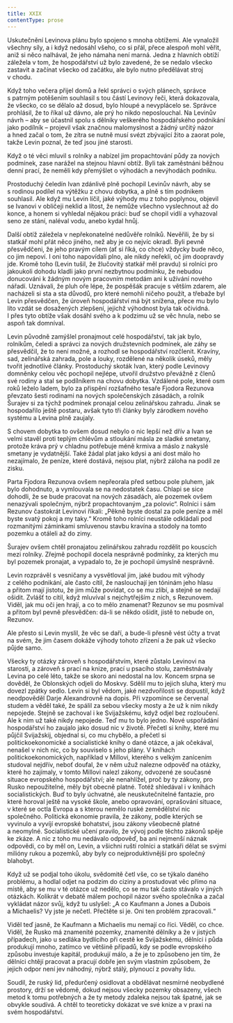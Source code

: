 ```yaml
---
title: XXIX
contentType: prose
---
```


Uskutečnění Levinova plánu bylo spojeno s mnoha obtížemi. Ale vynaložil všechny síly, a i když nedosáhl všeho, co si přál, přece alespoň mohl věřit, aniž si něco nalhával, že jeho námaha není marná. Jedna z hlavních obtíží záležela v tom, že hospodářství už bylo zavedené, že se nedalo všecko zastavit a začínat všecko od začátku, ale bylo nutno předělávat stroj v chodu.

Když toho večera přijel domů a řekl správci o svých plánech, správce s patrným potěšením souhlasil s tou částí Levinovy řeči, která dokazovala, že všecko, co se dělalo až dosud, bylo hloupé a nevyplácelo se. Správce prohlásil, že to říkal už dávno, ale prý ho nikdo neposlouchal. Na Levinův návrh – aby se účastnil spolu s dělníky veškerého hospodářského podnikání jako podílník – projevil však značnou malomyslnost a žádný určitý názor a hned začal o tom, že zítra se nutně musí svézt zbývající žito a zaorat pole, takže Levin poznal, že teď jsou jiné starosti.

Když o té věci mluvil s rolníky a nabízel jim propachtování půdy za nových podmínek, zase narážel na stejnou hlavní obtíž. Byli tak zaměstnáni běžnou denní prací, že neměli kdy přemýšlet o výhodách a nevýhodách podniku.

Prostoduchý čeledín Ivan zdánlivě plně pochopil Levinův návrh, aby se s rodinou podílel na výtěžku z chovu dobytka, a plně s tím podnikem souhlasil. Ale když mu Levin líčil, jaké výhody mu z toho poplynou, objevil se Ivanovi v obličeji neklid a lítost, že nemůže všechno vyslechnout až do konce, a honem si vyhledal nějakou práci: buď se chopil vidlí a vyhazoval seno ze stání, naléval vodu, anebo kydal hnůj.

Další obtíž záležela v nepřekonatelné nedůvěře rolníků. Nevěřili, že by si statkář mohl přát něco jiného, než aby je co nejvíc okradl. Byli pevně přesvědčeni, že jeho pravým cílem (ať si říká, co chce) vždycky bude něco, co jim nepoví. I oni toho napovídali plno, ale nikdy neřekli, oč jim doopravdy jde. Kromě toho (Levin tušil, že žlučovitý statkář měl pravdu) si rolníci pro jakoukoli dohodu kladli jako první nezbytnou podmínku, že nebudou donucováni k žádným novým pracovním metodám ani k užívání nového nářadí. Uznávali, že pluh oře lépe, že pospěšák pracuje s větším zdarem, ale nacházeli si sta a sta důvodů, pro které nemohli ničeho použít, a třebaže byl Levin přesvědčen, že úroveň hospodářství má být snížena, přece mu bylo líto vzdát se dosažených zlepšení, jejichž výhodnost byla tak očividná. I přes tyto obtíže však dosáhl svého a k podzimu už se věc hnula, nebo se aspoň tak domníval.

Levin původně zamýšlel pronajmout celé hospodářství, tak jak bylo, rolníkům, čeledi a správci za nových družstevních podmínek, ale záhy se přesvědčil, že to není možné, a rozhodl se hospodářství rozčlenit. Kravíny, sad, zelinářská zahrada, pole a louky, rozdělené na několik úseků, měly tvořit jednotlivé články. Prostoduchý skoták Ivan, který podle Levinovy domněnky celou věc pochopil nejlépe, utvořil družstvo převážně z členů své rodiny a stal se podílníkem na chovu dobytka. Vzdálené pole, které osm roků leželo ladem, bylo za přispění rozšafného tesaře Fjodora Rezunova převzato šesti rodinami na nových společenských zásadách, a rolník Šurajev si za týchž podmínek pronajal celou zelinářskou zahradu. Jinak se hospodařilo ještě postaru, avšak tyto tři články byly zárodkem nového systému a Levina plně zaujaly.

S chovem dobytka to ovšem dosud nebylo o nic lepší než dřív a Ivan se velmi stavěl proti teplým chlévům a stloukání másla ze sladké smetany, protože kráva prý v chladnu potřebuje méně krmiva a máslo z nakyslé smetany je vydatnější. Také žádal plat jako kdysi a ani dost málo ho nezajímalo, že peníze, které dostává, nejsou plat, nýbrž záloha na podíl ze zisku.

Parta Fjodora Rezunova ovšem nepřeorala před setbou pole pluhem, jak bylo dohodnuto, a vymlouvala se na nedostatek času. Chlapi se sice dohodli, že se bude pracovat na nových zásadách, ale pozemek ovšem nenazývali společným, nýbrž propachtovaným „za polovic“. Rolníci i sám Rezunov častokrát Levinovi říkali: „Pěkně byste dostal za pole peníze a měl byste svatý pokoj a my taky.“ Kromě toho rolníci neustále odkládali pod rozmanitými záminkami smluvenou stavbu kravína a stodoly na tomto pozemku a otáleli až do zimy.

Šurajev ovšem chtěl pronajatou zelinářskou zahradu rozdělit po kouscích mezi rolníky. Zřejmě pochopil docela nesprávně podmínky, za kterých mu byl pozemek pronajat, a vypadalo to, že je pochopil úmyslně nesprávně.

Levin rozprávěl s vesničany a vysvětloval jim, jaké budou mít výhody z celého podnikání, ale často cítil, že naslouchají jen tóninám jeho hlasu a přitom mají jistotu, že jim může povídat, co se mu zlíbí, a stejně se nedají ošidit. Zvlášť to cítil, když mluvíval s nejchytřejším z nich, s Rezunovem. Viděl, jak mu oči jen hrají, a co to mělo znamenat? Rezunov se mu posmíval a přitom byl pevně přesvědčen: dá-li se někdo ošidit, jistě to nebude on, Rezunov.

Ale přesto si Levin myslil, že věc se daří, a bude-li přesně vést účty a trvat na svém, že jim časem dokáže výhody tohoto zřízení a že pak už všecko půjde samo.

Všecky ty otázky zároveň s hospodářstvím, které zůstalo Levinovi na starosti, a zároveň s prací na knize, prací u psacího stolu, zaměstnávaly Levina po celé léto, takže se skoro ani nedostal na lov. Koncem srpna se dověděl, že Oblonských odjeli do Moskvy. Sdělil mu to jejich sluha, který mu dovezl zpátky sedlo. Levin si byl vědom, jaké nezdvořilosti se dopustil, když neodpověděl Darje Alexandrovně na dopis. Při vzpomínce se červenal studem a věděl také, že spálil za sebou všecky mosty a že už k nim nikdy nepojede. Stejně se zachoval i ke Svijažskému, když odjel bez rozloučení. Ale k nim už také nikdy nepojede. Teď mu to bylo jedno. Nové uspořádání hospodářství ho zaujalo jako dosud nic v životě. Přečetl si knihy, které mu půjčil Svijažskij, objednal si, co mu chybělo, a přečetl si politickoekonomické a socialistické knihy o dané otázce, a jak očekával, nenašel v nich nic, co by souviselo s jeho plány. V knihách politickoekonomických, například v Millovi, kterého s velkým zanícením studoval nejdřív, neboť doufal, že v něm užuž nalezne odpověď na otázky, které ho zajímaly, v tomto Millovi nalezl zákony, odvozené ze současné situace evropského hospodářství; ale nenahlížel, proč by ty zákony, pro Rusko nepoužitelné, měly být obecně platné. Totéž shledával i v knihách socialistických. Buď to byly úchvatné, ale neuskutečnitelné fantazie, pro které horoval ještě na vysoké škole, anebo opravování, oprašování situace, v které se octla Evropa a s kterou nemělo ruské zemědělství nic společného. Politická ekonomie pravila, že zákony, podle kterých se vyvinulo a vyvíjí evropské bohatství, jsou zákony všeobecně platné a neomylné. Socialistické učení pravilo, že vývoj podle těchto zákonů spěje ke zkáze. A nic z toho mu nedávalo odpověď, ba ani nejmenší náznak odpovědi, co by měl on, Levin, a všichni ruští rolníci a statkáři dělat se svými milióny rukou a pozemků, aby byly co nejproduktivnější pro společný blahobyt.

Když už se podjal toho úkolu, svědomitě četl vše, co se týkalo daného problému, a hodlal odjet na podzim do ciziny a prostudovat věc přímo na místě, aby se mu v té otázce už nedělo, co se mu tak často stávalo v jiných otázkách. Kolikrát v debatě málem pochopil názor svého společníka a začal vykládat názor svůj, když tu uslyšel: „A co Kaufmann a Jones a Dubois a Michaelis? Vy jste je nečetl. Přečtěte si je. Oni ten problém zpracovali.“

Viděl teď jasně, že Kaufmann a Michaelis mu nemají co říci. Věděl, co chce. Viděl, že Rusko má znamenité pozemky, znamenité dělníky a že v jistých případech, jako u sedláka bydlícího při cestě ke Svijažskému, dělníci i půda produkují mnoho, zatímco ve většině případů, kdy se podle evropského způsobu investuje kapitál, produkují málo, a že je to způsobeno jen tím, že dělníci chtějí pracovat a pracují dobře jen svým vlastním způsobem, že jejich odpor není jev náhodný, nýbrž stálý, plynoucí z povahy lidu.

Soudil, že ruský lid, předurčený osidlovat a obdělávat nesmírné neobydlené prostory, drží se vědomě, dokud nejsou všecky pozemky obsazeny, všech metod k tomu potřebných a že ty metody zdaleka nejsou tak špatné, jak se obvykle soudívá. A chtěl to teoreticky dokázat ve své knize a v praxi na svém hospodářství.
